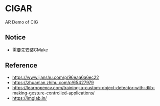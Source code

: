 # CIGAR
AR Demo of CIG

## Notice
- 需要先安装CMake

## Reference
- https://www.jianshu.com/p/96eaa6a6ec22
- https://zhuanlan.zhihu.com/p/65427979
- https://learnopencv.com/training-a-custom-object-detector-with-dlib-making-gesture-controlled-applications/
- https://imglab.in/
